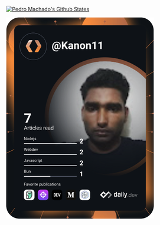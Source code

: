 [![Pedro Machado's Github States](https://github-readme-stats.vercel.app/api?username=Kanon11&show_icons=true&theme=dracula)](https://github.com/Kanon11?tab=repositories)

<a href="https://app.daily.dev/Kanon11"><img src="https://github.com/Kanon11/Kanon11/blob/main/devcard.svg" width="400" alt="Kanon11's Dev Card"/></a>
